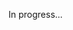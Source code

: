 <meta url="https://github.com/johnlindquist/kit/discussions/824">
<meta id="D_kwDOEu7MBc4AQA6T">
<meta sectionIndex="4">
<meta title="Widget Events">
<meta section="Widgets">
<meta i="1">    
<meta path="docs/widget-events">

In progress...
